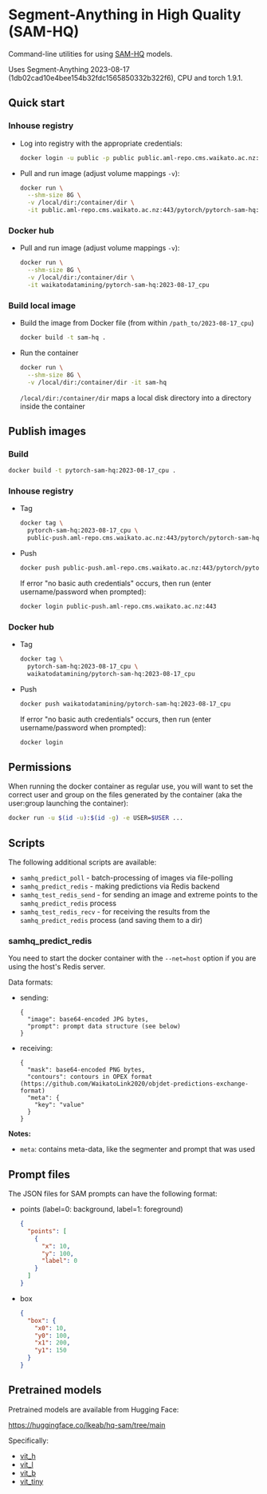 # Segment-Anything in High Quality (SAM-HQ)

Command-line utilities for using [SAM-HQ](https://github.com/SysCV/sam-hq) models. 

Uses Segment-Anything 2023-08-17 (1db02cad10e4bee154b32fdc1565850332b322f6), CPU and torch 1.9.1.


## Quick start

### Inhouse registry

* Log into registry with the appropriate credentials:

  ```bash
  docker login -u public -p public public.aml-repo.cms.waikato.ac.nz:443 
  ```

* Pull and run image (adjust volume mappings `-v`):

  ```bash
  docker run \
    --shm-size 8G \
    -v /local/dir:/container/dir \
    -it public.aml-repo.cms.waikato.ac.nz:443/pytorch/pytorch-sam-hq:2023-08-17_cpu
  ```

### Docker hub

* Pull and run image (adjust volume mappings `-v`):

  ```bash
  docker run \
    --shm-size 8G \
    -v /local/dir:/container/dir \
    -it waikatodatamining/pytorch-sam-hq:2023-08-17_cpu
  ```

### Build local image

* Build the image from Docker file (from within `/path_to/2023-08-17_cpu`)

  ```bash
  docker build -t sam-hq .
  ```
  
* Run the container

  ```bash
  docker run \
    --shm-size 8G \
    -v /local/dir:/container/dir -it sam-hq
  ```
  `/local/dir:/container/dir` maps a local disk directory into a directory inside the container


## Publish images

### Build

```bash
docker build -t pytorch-sam-hq:2023-08-17_cpu .
```

### Inhouse registry  

* Tag

  ```bash
  docker tag \
    pytorch-sam-hq:2023-08-17_cpu \
    public-push.aml-repo.cms.waikato.ac.nz:443/pytorch/pytorch-sam-hq:2023-08-17_cpu
  ```
  
* Push

  ```bash
  docker push public-push.aml-repo.cms.waikato.ac.nz:443/pytorch/pytorch-sam-hq:2023-08-17_cpu
  ```
  If error "no basic auth credentials" occurs, then run (enter username/password when prompted):
  
  ```bash
  docker login public-push.aml-repo.cms.waikato.ac.nz:443
  ```

### Docker hub  

* Tag

  ```bash
  docker tag \
    pytorch-sam-hq:2023-08-17_cpu \
    waikatodatamining/pytorch-sam-hq:2023-08-17_cpu
  ```
  
* Push

  ```bash
  docker push waikatodatamining/pytorch-sam-hq:2023-08-17_cpu
  ```
  If error "no basic auth credentials" occurs, then run (enter username/password when prompted):
  
  ```bash
  docker login
  ``` 


## Permissions

When running the docker container as regular use, you will want to set the correct
user and group on the files generated by the container (aka the user:group launching
the container):

```bash
docker run -u $(id -u):$(id -g) -e USER=$USER ...
```


## Scripts

The following additional scripts are available:

* `samhq_predict_poll` - batch-processing of images via file-polling
* `samhq_predict_redis` - making predictions via Redis backend
* `samhq_test_redis_send` - for sending an image and extreme points to the `samhq_predict_redis` process 
* `samhq_test_redis_recv` - for receiving the results from the `samhq_predict_redis` process (and saving them to a dir) 


### samhq_predict_redis
 
You need to start the docker container with the `--net=host` option if you are using the host's Redis server.

Data formats:

* sending: 

  ```
  {
    "image": base64-encoded JPG bytes,
    "prompt": prompt data structure (see below)
  }
  ```

* receiving:

  ```
  {
    "mask": base64-encoded PNG bytes,
    "contours": contours in OPEX format (https://github.com/WaikatoLink2020/objdet-predictions-exchange-format)
    "meta": {
      "key": "value"
    }
  }
  ```

**Notes:**

* `meta`: contains meta-data, like the segmenter and prompt that was used


## Prompt files

The JSON files for SAM prompts can have the following format:

* points (label=0: background, label=1: foreground)

  ```json
  {
    "points": [
      {
        "x": 10,
        "y": 100,
        "label": 0
      }    
    ]  
  }
  ```
  
* box

  ```json
  {
    "box": {
      "x0": 10,
      "y0": 100,
      "x1": 200,
      "y1": 150
    }  
  }
  ```


## Pretrained models

Pretrained models are available from Hugging Face:

https://huggingface.co/lkeab/hq-sam/tree/main

Specifically:
* [vit_h](https://huggingface.co/lkeab/hq-sam/blob/main/sam_hq_vit_h.pth)
* [vit_l](https://huggingface.co/lkeab/hq-sam/blob/main/sam_hq_vit_l.pth)
* [vit_b](https://huggingface.co/lkeab/hq-sam/blob/main/sam_hq_vit_b.pth)
* [vit_tiny](https://huggingface.co/lkeab/hq-sam/blob/main/sam_hq_vit_tiny.pth)

